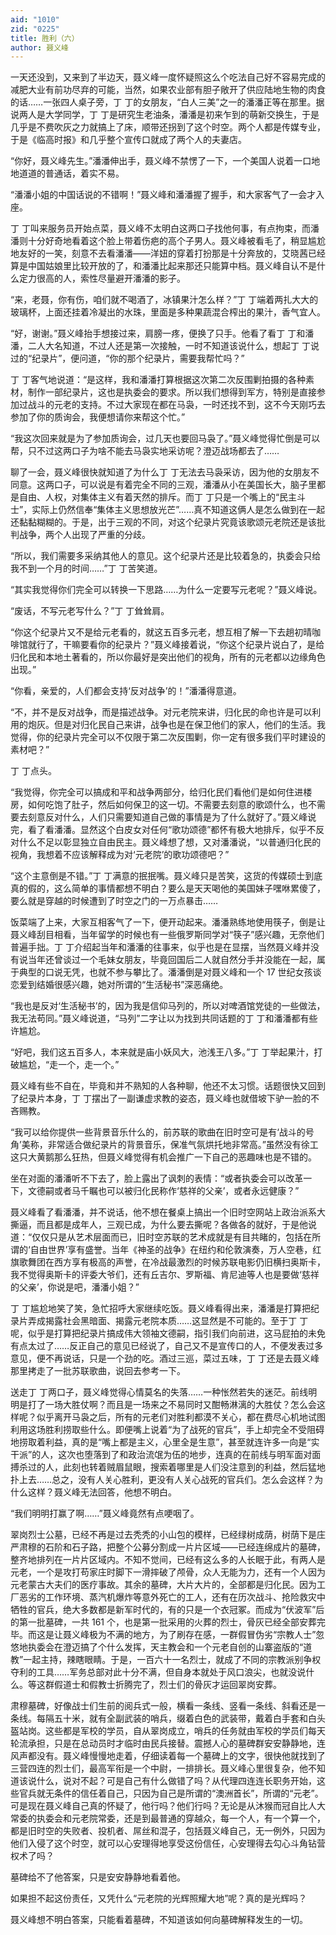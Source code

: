 ```yaml
---
aid: "1010"
zid: "0225"
title: 胜利（六）
author: 聂义峰
---
```


一天还没到，又来到了半边天，聂义峰一度怀疑照这么个吃法自己好不容易完成的减肥大业有前功尽弃的可能，当然，如果农业部有胆子敞开了供应陆地生物的肉食的话……一张四人桌子旁，丁 丁的女朋友，“白人三美”之一的潘潘正等在那里。据说两人是大学同学，丁 丁是研究生老油条，潘潘是初来乍到的萌新交换生，于是几乎是不费吹灰之力就搞上了床，顺带还拐到了这个时空。两个人都是传媒专业，于是《临高时报》和几乎整个宣传口就成了两个人的夫妻店。

“你好，聂义峰先生。”潘潘伸出手，聂义峰不禁愣了一下，一个美国人说着一口地地道道的普通话，着实不易。

“潘潘小姐的中国话说的不错啊！”聂义峰和潘潘握了握手，和大家客气了一会才入座。

丁 丁叫来服务员开始点菜，聂义峰不太明白这两口子找他何事，有点拘束，而潘潘则十分好奇地看着这个脸上带着伤疤的高个子男人。聂义峰被看毛了，稍显尴尬地友好的一笑，刻意不去看潘潘——洋妞的穿着打扮那是十分奔放的，艾晓茜已经算是中国姑娘里比较开放的了，和潘潘比起来那还只能算中档。聂义峰自认不是什么定力很高的人，索性尽量避开潘潘的影子。

“来，老聂，你有伤，咱们就不喝酒了，冰镇果汁怎么样？”丁 丁端着两扎大大的玻璃杯，上面还挂着冷凝出的水珠，里面是多种果蔬混合榨出的果汁，香气宜人。

“好，谢谢。”聂义峰抬手想接过来，肩膀一疼，便换了只手。他看了看丁 丁和潘潘，二人大名知道，不过人还是第一次接触，一时不知道该说什么，想起丁 丁说过的“纪录片”，便问道，“你的那个纪录片，需要我帮忙吗？”

丁 丁客气地说道：“是这样，我和潘潘打算根据这次第二次反围剿拍摄的各种素材，制作一部纪录片，这也是执委会的要求。所以我们想得到军方，特别是直接参加过战斗的元老的支持。不过大家现在都在马袅，一时还找不到，这不今天刚巧去参加了你的质询会，我便想请你来帮这个忙。”

“我这次回来就是为了参加质询会，过几天也要回马袅了。”聂义峰觉得忙倒是可以帮，只不过这两口子为啥不能去马袅实地采访呢？澄迈战场都去了……

聊了一会，聂义峰很快就知道了为什么丁 丁无法去马袅采访，因为他的女朋友不同意。这两口子，可以说是有着完全不同的三观，潘潘从小在美国长大，脑子里都是自由、人权，对集体主义有着天然的排斥。而丁 丁只是一个嘴上的“民主斗士”，实际上仍然信奉“集体主义思想放光芒”……真不知道这俩人是怎么做到在一起还黏黏糊糊的。于是，出于三观的不同，对这个纪录片究竟该歌颂元老院还是该批判战争，两个人出现了严重的分歧。

“所以，我们需要多采纳其他人的意见。这个纪录片还是比较着急的，执委会只给我不到一个月的时间……”丁 丁苦笑道。

“其实我觉得你们完全可以转换一下思路……为什么一定要写元老呢？”聂义峰说。

“废话，不写元老写什么？”丁 丁耸耸肩。

“你这个纪录片又不是给元老看的，就这五百多元老，想互相了解一下去趟初晴咖啡馆就行了，干嘛要看你的纪录片？”聂义峰接着说，“你这个纪录片说白了，是给归化民和本地土著看的，所以你最好是突出他们的视角，所有的元老都以边缘角色出现。”

“你看，亲爱的，人们都会支持‘反对战争’的！”潘潘得意道。

“不，并不是反对战争，而是描述战争。对元老院来讲，归化民的命也许是可以利用的炮灰。但是对归化民自己来讲，战争也是在保卫他们的家人，他们的生活。我觉得，你的纪录片完全可以不仅限于第二次反围剿，你一定有很多我们平时建设的素材吧？”

丁 丁点头。

“我觉得，你完全可以搞成和平和战争两部分，给归化民们看他们是如何住进楼房，如何吃饱了肚子，然后如何保卫的这一切。不需要去刻意的歌颂什么，也不需要去刻意反对什么，人们只需要知道自己做的事情是为了什么就好了。”聂义峰说完，看了看潘潘。显然这个白皮女对任何“歌功颂德”都怀有极大地排斥，似乎不反对什么不足以彰显独立自由民主。聂义峰想了想，又对潘潘说，“以普通归化民的视角，我想着不应该解释成为对‘元老院’的歌功颂德吧？”

“这个主意倒是不错。”丁 丁满意的抿抿嘴。聂义峰只是苦笑，这货的传媒硕士到底真的假的，这么简单的事情都想不明白？要么是天天喝他的美国妹子嘿咻累傻了，要么就是穿越的时候遭到了时空之门的一万点暴击……

饭菜端了上来，大家互相客气了一下，便开动起来。潘潘熟练地使用筷子，倒是让聂义峰刮目相看，当年留学的时候也有一些俄罗斯同学对“筷子”感兴趣，无奈他们普遍手拙。丁 丁介绍起当年和潘潘的往事来，似乎也是在显摆，当然聂义峰并没有说当年还曾谈过一个毛妹女朋友，毕竟回国后二人就自然分手并没能在一起，属于典型的口说无凭，也就不参与攀比了。潘潘倒是对聂义峰和一个 17 世纪女孩谈恋爱到结婚很感兴趣，她对所谓的“生活秘书”深恶痛绝。

“我也是反对‘生活秘书’的，因为我是信仰马列的，所以对啤酒馆党徒的一些做法，我无法苟同。”聂义峰说道，“马列”二字让以为找到共同话题的丁 丁和潘潘都有些许尴尬。

“好吧，我们这五百多人，本来就是庙小妖风大，池浅王八多。”丁 丁举起果汁，打破尴尬，“走一个，走一个。”

聂义峰有些不自在，毕竟和并不熟知的人各种聊，他还不太习惯。话题很快又回到了纪录片本身，丁 丁摆出了一副谦虚求教的姿态，聂义峰也就借坡下驴一脸的不吝赐教。

“我可以给你提供一些背景音乐什么的，前苏联的歌曲在旧时空可是有‘战斗的号角’美称，非常适合做纪录片的背景音乐，保准气氛烘托地非常高。”虽然没有徐工这只大黄鹅那么狂热，但聂义峰觉得有机会推广一下自己的恶趣味也是不错的。

坐在对面的潘潘听不下去了，脸上露出了讽刺的表情：“或者执委会可以改革一下，文德嗣或者马千瞩也可以被归化民称作‘慈祥的父亲’，或者永远健康？”

聂义峰看了看潘潘，并不说话，他不想在餐桌上搞出一个旧时空网站上政治派系大撕逼，而且都是成年人，三观已成，为什么要去撕呢？各做各的就好，于是他说道：“仅仅只是从艺术层面而已，旧时空苏联的艺术成就是有目共睹的，包括在所谓的‘自由世界’享有盛誉。当年《神圣的战争》在纽约和伦敦演奏，万人空巷，红旗歌舞团在西方享有极高的声誉，在冷战最激烈的时候苏联电影仍旧横扫奥斯卡，我不觉得奥斯卡的评委大爷们，还有丘吉尔、罗斯福、肯尼迪等人也是要做‘慈祥的父亲’，你说是吧，潘潘小姐？”

丁 丁尴尬地笑了笑，急忙招呼大家继续吃饭。聂义峰看得出来，潘潘是打算把纪录片弄成揭露社会黑暗面、揭露元老院本质……这显然是不可能的。至于丁 丁呢，似乎是打算把纪录片搞成伟大领袖文德嗣，指引我们向前进，这马屁拍的未免有点太过了……反正自己的意见已经说了，自己又不是宣传口的人，不便发表过多意见，便不再说话，只是一个劲的吃。酒过三巡，菜过五味，丁 丁还是去聂义峰那里拷走了一批苏联歌曲，说回去参考一下。

送走丁 丁两口子，聂义峰觉得心情莫名的失落……一种怅然若失的迷茫。前线明明是打了一场大胜仗啊？而且是一场来之不易同时又酣畅淋漓的大胜仗？怎么会这样呢？似乎离开马袅之后，所有的元老们对胜利都漠不关心，都在费尽心机地试图利用这场胜利捞取些什么。即便嘴上说着“为了战死的官兵”，手上却完全不受阻碍地捞取着利益，真的是“嘴上都是主义，心里全是生意”，甚至就连许多一向是“实干派”的人，这次也堕落到了和政治流氓为伍的地步，连真的在前线与明军面对面搏杀过的人，此刻也转着贼眉鼠眼，搜索着哪里是人们没注意到的利益，然后猛地扑上去……总之，没有人关心胜利，更没有人关心战死的官兵们。怎么会这样？为什么这样？聂义峰无法回答，他想不明白。

“我们明明打赢了啊……”聂义峰竟然有点哽咽了。

翠岗烈士公墓，已经不再是过去秃秃的小山包的模样，已经绿树成荫，树荫下是庄严肃穆的石阶和石子路，把整个公募分割成一片片区域——已经连绵成片的墓碑，整齐地排列在一片片区域内。不知不觉间，已经有这么多的人长眠于此，有两人是元老，一个是攻打苟家庄时脚下一滑摔破了颅骨，众人无能为力，还有一个人因为元老蒙古大夫们的医疗事故。其余的墓碑，大片大片的，全部都是归化民。因为工厂恶劣的工作环境、蒸汽机爆炸等意外死亡的工人，还有在历次战斗、抢险救灾中牺牲的官兵，绝大多数都是新军时代的，有的只是一个衣冠冢。而成为“伏波军”后的第一批墓碑，一共 161 个，也是第一批采用的火葬的烈士，骨灰已经全部安葬完毕。而这是让聂义峰极为不满的地方，为了刷存在感，一群假冒伪劣“宗教人士”忽悠地执委会在澄迈搞了个什么发挥，天主教会和一个元老自创的山寨盗版的“道教”一起主持，辣瞎眼睛。于是，一百六十一名烈士，就成了不同的宗教派别争权夺利的工具……军务总部对此十分不满，但自身本就处于风口浪尖，也就没说什么。等这群假道士和假教士折腾完了，烈士们的骨灰才运回翠岗安葬。

肃穆墓碑，好像战士们生前的阅兵式一般，横看一条线、竖看一条线、斜看还是一条线。每隔五十米，就有全副武装的哨兵，缀着白色的武装带，戴着白手套和白头盔站岗。这些都是军校的学员，自从翠岗成立，哨兵的任务就由军校的学员们每天轮流承担，只是在总动员时才临时由民兵接替。震撼人心的墓碑群安安静静地，连风声都没有。聂义峰慢慢地走着，仔细读着每一个墓碑上的文字，很快他就找到了三营四连的烈士们，最高军衔是一个中尉，一排排长。聂义峰心里很复杂，他不知道该说什么，说对不起？可是自己有什么做错了吗？从代理四连连长职务开始，这些官兵就无条件的信任着自己，只因为自己是所谓的“澳洲首长”，所谓的“元老”。可是现在聂义峰自己真的怀疑了，他行吗？他们行吗？无论是从沐猴而冠自比人大常委的执委会和元老院常委，还是到最普通的穿越众，每一个人，有一个算一个，都是旧时空的失败者、投机者、屌丝和混子，包括聂义峰自己，无一例外，只因为他们入侵了这个时空，就可以心安理得地享受这份信任，心安理得去勾心斗角钻营权术了吗？

墓碑给不了他答案，只是安安静静地看着他。

如果担不起这份责任，又凭什么“元老院的光辉照耀大地”呢？真的是光辉吗？

聂义峰想不明白答案，只能看着墓碑，不知道该如何向墓碑解释发生的一切。
